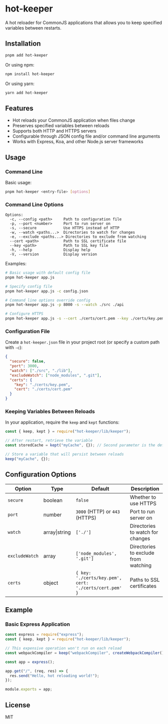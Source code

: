 # hot-keeper

A hot reloader for CommonJS applications that allows you to keep specified variables between restarts.

## Installation

```bash
pnpm add hot-keeper
```

Or using npm:

```bash
npm install hot-keeper
```

Or using yarn:

```bash
yarn add hot-keeper
```

## Features

- Hot reloads your CommonJS application when files change
- Preserves specified variables between reloads
- Supports both HTTP and HTTPS servers
- Configurable through JSON config file and/or command line arguments
- Works with Express, Koa, and other Node.js server frameworks

## Usage

### Command Line

Basic usage:

```bash
pnpm hot-keeper <entry-file> [options]
```

### Command Line Options

```
Options:
  -c, --config <path>     Path to configuration file
  -p, --port <number>     Port to run server on
  -s, --secure            Use HTTPS instead of HTTP
  -w, --watch <paths...>  Directories to watch for changes
  -e, --exclude <paths...> Directories to exclude from watching
  --cert <path>           Path to SSL certificate file
  --key <path>            Path to SSL key file
  -h, --help              Display help
  -V, --version           Display version
```

Examples:

```bash
# Basic usage with default config file
pnpm hot-keeper app.js

# Specify config file
pnpm hot-keeper app.js -c config.json

# Command line options override config
pnpm hot-keeper app.js -p 8000 -s --watch ./src ./api

# Configure HTTPS
pnpm hot-keeper app.js -s --cert ./certs/cert.pem --key ./certs/key.pem
```

### Configuration File

Create a `hot-keeper.json` file in your project root (or specify a custom path with `-c`):

```json
{
  "secure": false,
  "port": 3000,
  "watch": ["./src", "./lib"],
  "excludeWatch": ["node_modules", ".git"],
  "certs": {
    "key": "./certs/key.pem",
    "cert": "./certs/cert.pem"
  }
}
```

### Keeping Variables Between Reloads

In your application, require the `keep` and `kept` functions:

```js
const { keep, kept } = require("hot-keeper/lib/keeper");

// After restart, retrieve the variable
const storedCache = kept("myCache", {}); // Second parameter is the default value

// Store a variable that will persist between reloads
keep("myCache", {});
```

## Configuration Options

| Option         | Type          | Default                                                | Description                          |
| -------------- | ------------- | ------------------------------------------------------ | ------------------------------------ |
| `secure`       | boolean       | `false`                                                | Whether to use HTTPS                 |
| `port`         | number        | `3000` (HTTP) or `443` (HTTPS)                         | Port to run server on                |
| `watch`        | array\|string | `['./']`                                               | Directories to watch for changes     |
| `excludeWatch` | array         | `['node_modules', '.git']`                             | Directories to exclude from watching |
| `certs`        | object        | `{ key: './certs/key.pem', cert: './certs/cert.pem' }` | Paths to SSL certificates            |

## Example

### Basic Express Application

```js
const express = require("express");
const { keep, kept } = require("hot-keeper/lib/keeper");

// This expensive operation won't run on each reload
const webpackCompiler = keep("webpackCompiler", createWebpackCompiler());

const app = express();

app.get("/", (req, res) => {
  res.send("Hello, hot reloading world!");
});

module.exports = app;
```

## License

MIT
